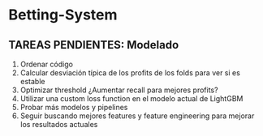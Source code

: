 # Betting-System
## TAREAS PENDIENTES: Modelado
1. Ordenar código
2. Calcular desviación típica de los profits de los folds para ver si es estable
3. Optimizar threshold ¿Aumentar recall para mejores profits?
4. Utilizar una custom loss function en el modelo actual de LightGBM
5. Probar más modelos y pipelines
6. Seguir buscando mejores features y feature engineering para mejorar los resultados actuales

